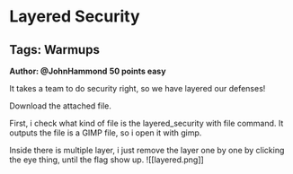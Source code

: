 # Layered Security
## Tags: Warmups
**Author: @JohnHammond**
**50 points easy**

It takes a team to do security right, so we have layered our defenses!

Download the attached file.

First, i check what kind of file is the layered_security with file command. It outputs the file is a GIMP file, so i open it with gimp.

Inside there is multiple layer, i just remove the layer one by one by clicking the eye thing, until the flag show up.
![[layered.png]]